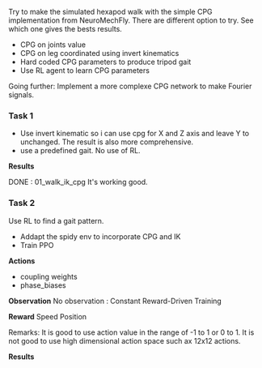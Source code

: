 
Try to make the simulated hexapod walk with the simple CPG implementation from NeuroMechFly. There are different option to try. See which one gives the bests results. 

- CPG on joints value
- CPG on leg coordinated using invert kinematics
- Hard coded CPG parameters to produce tripod gait
- Use RL agent to learn CPG parameters

Going further:
Implement a more complexe CPG network to make Fourier signals.


### Task 1 

- Use invert kinematic so i can use cpg for X and Z axis and leave Y to unchanged. The result is also more comprehensive.
- use a predefined gait. No use of RL.

**Results**

DONE : 01_walk_ik_cpg
It's working good.


### Task 2

Use RL to find a gait pattern.

- Addapt the spidy env to incorporate CPG and IK
- Train PPO

**Actions**
- coupling weights
- phase_biases

**Observation**
No observation : Constant
Reward-Driven Training

**Reward**
Speed
Position

Remarks:
It is good to use action value in the range of -1 to 1 or 0 to 1.
It is not good to use high dimensional action space such ax 12x12 actions.

**Results**


